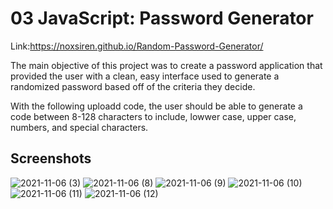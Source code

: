 # 03 JavaScript: Password Generator

Link:https://noxsiren.github.io/Random-Password-Generator/

The main objective of this project was to create a password application that provided the user with a clean, easy interface used to generate a randomized password based off of the criteria they decide.

With the following uploadd code, the user should be able to generate a code between 8-128 characters to include, lowwer case, upper case, numbers, and special characters.

## Screenshots
![2021-11-06 (3)](https://user-images.githubusercontent.com/90212862/140628979-ec04188a-f47d-4df2-b3f2-a8ff206ccc94.png)
![2021-11-06 (8)](https://user-images.githubusercontent.com/90212862/140628980-9826259d-79ec-45be-88db-7a4f4e93b82a.png)
![2021-11-06 (9)](https://user-images.githubusercontent.com/90212862/140628981-c4229d4a-ef15-434c-8ead-6c728edf8998.png)
![2021-11-06 (10)](https://user-images.githubusercontent.com/90212862/140628982-18cac752-ec6a-4d0b-baf2-ec0dfd9e352f.png)
![2021-11-06 (11)](https://user-images.githubusercontent.com/90212862/140628983-23f53870-59e2-442d-ad20-85fcb1b43ce3.png)
![2021-11-06 (12)](https://user-images.githubusercontent.com/90212862/140628984-068d0f6a-6e67-45ac-a0f0-f70b2de54471.png)

